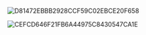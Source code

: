 ![D81472EBBB2928CCF59C02EBCE20F658](https://wangleidetuchuang.oss-cn-beijing.aliyuncs.com/img/D81472EBBB2928CCF59C02EBCE20F658.png)

![CEFCD646F21FB6A44975C8430547CA1E](https://wangleidetuchuang.oss-cn-beijing.aliyuncs.com/img/CEFCD646F21FB6A44975C8430547CA1E.png)